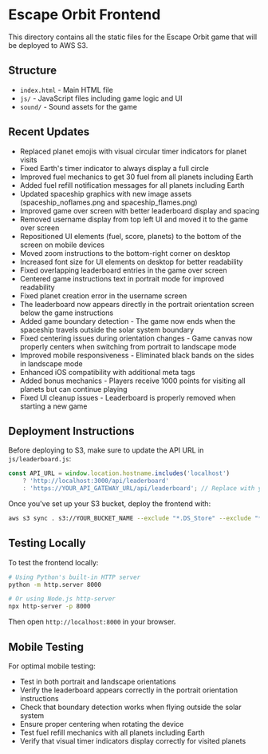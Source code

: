 # Escape Orbit Frontend

This directory contains all the static files for the Escape Orbit game that will be deployed to AWS S3.

## Structure

- `index.html` - Main HTML file
- `js/` - JavaScript files including game logic and UI
- `sound/` - Sound assets for the game

## Recent Updates

- Replaced planet emojis with visual circular timer indicators for planet visits
- Fixed Earth's timer indicator to always display a full circle
- Improved fuel mechanics to get 30 fuel from all planets including Earth
- Added fuel refill notification messages for all planets including Earth
- Updated spaceship graphics with new image assets (spaceship_noflames.png and spaceship_flames.png)
- Improved game over screen with better leaderboard display and spacing
- Removed username display from top left UI and moved it to the game over screen
- Repositioned UI elements (fuel, score, planets) to the bottom of the screen on mobile devices
- Moved zoom instructions to the bottom-right corner on desktop
- Increased font size for UI elements on desktop for better readability
- Fixed overlapping leaderboard entries in the game over screen
- Centered game instructions text in portrait mode for improved readability
- Fixed planet creation error in the username screen
- The leaderboard now appears directly in the portrait orientation screen below the game instructions
- Added game boundary detection - The game now ends when the spaceship travels outside the solar system boundary
- Fixed centering issues during orientation changes - Game canvas now properly centers when switching from portrait to landscape mode
- Improved mobile responsiveness - Eliminated black bands on the sides in landscape mode
- Enhanced iOS compatibility with additional meta tags
- Added bonus mechanics - Players receive 1000 points for visiting all planets but can continue playing
- Fixed UI cleanup issues - Leaderboard is properly removed when starting a new game

## Deployment Instructions

Before deploying to S3, make sure to update the API URL in `js/leaderboard.js`:

```javascript
const API_URL = window.location.hostname.includes('localhost') 
    ? 'http://localhost:3000/api/leaderboard'
    : 'https://YOUR_API_GATEWAY_URL/api/leaderboard'; // Replace with your actual API Gateway URL
```

Once you've set up your S3 bucket, deploy the frontend with:

```bash
aws s3 sync . s3://YOUR_BUCKET_NAME --exclude "*.DS_Store" --exclude "*.git*" --exclude "README.md"
```

## Testing Locally

To test the frontend locally:

```bash
# Using Python's built-in HTTP server
python -m http.server 8000

# Or using Node.js http-server
npx http-server -p 8000
```

Then open `http://localhost:8000` in your browser.

## Mobile Testing

For optimal mobile testing:
- Test in both portrait and landscape orientations
- Verify the leaderboard appears correctly in the portrait orientation instructions
- Check that boundary detection works when flying outside the solar system
- Ensure proper centering when rotating the device
- Test fuel refill mechanics with all planets including Earth
- Verify that visual timer indicators display correctly for visited planets 